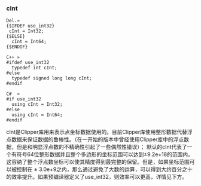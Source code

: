 ### **cInt**

```
Del.»
{$IFDEF use_int32}
 cInt = Int32;
{$ELSE}
  cInt = Int64;
{$ENDIF}

C++ »
#ifdef use_int32
  typedef int cInt;
#else
  typedef signed long long cInt;
#endif

C#  »
#if use_int32
  using cInt = Int32;
#else
  using cInt = Int64;
#endif
```

cInt是Clipper库用来表示点坐标数据使用的。目前Clipper库使用整形数据代替浮点数据来保证数据的鲁棒性。（在一开始的版本中曾经使用Clipper库中的浮点数据，但是和明显浮点数的不精确性引起了一些偶然性错误）；
默认的cInt代表了一个有符号64位整形数据并且整个多边形的坐标范围可以达到±9.2e+18的范围内。这容纳了整个浮点数坐标可以使其精度得到最完整的保留。但是，如果坐标范围可以被控制在 ± 3.0e+9之内，那么通过避免了大数的运算，可以得到大约百分之十的效率提升。如果预编译器定义了use_int32，则效率可以更高，详情见下方。